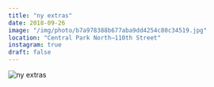```yaml
---
title: "ny extras"
date: 2018-09-26
image: "/img/photo/b7a978388b677aba9dd4254c80c34519.jpg"
location: "Central Park North–110th Street"
instagram: true
draft: false
---
```


![ny extras](/img/photo/b7a978388b677aba9dd4254c80c34519.jpg)
